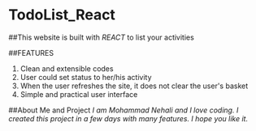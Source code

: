 # TodoList_React
##This website is built with *REACT* to list your activities

##FEATURES
1. Clean and extensible codes
2. User could set status to her/his activity
3. When the user refreshes the site, it does not clear the user's basket
4. Simple and practical user interface

##About Me and Project
*I am Mohammad Nehali and I love coding. I created this project in a few days with many features. I hope you like it.*
